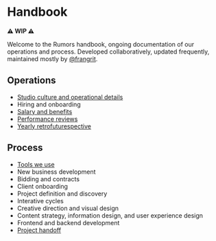 # Handbook

**⚠️ WIP ⚠️**

Welcome to the Rumors handbook, ongoing documentation of our operations and process. Developed collaboratively, updated frequently, maintained mostly by [@frangrit](https://github.com/frangrit).

## Operations
- [Studio culture and operational details](./operations/studio.md)
- Hiring and onboarding
- [Salary and benefits](./operations/benefits.md)
- [Performance reviews](./operations/performance-reviews.md)
- [Yearly retrofuturespective](./operations/retrofuturespective.md)

## Process
- [Tools we use](./process/tools.md)
- New business development
- Bidding and contracts
- Client onboarding
- Project definition and discovery
- Interative cycles
- Creative direction and visual design
- Content strategy, information design, and user experience design
- Frontend and backend development
- [Project handoff](./process/handoff.md)

